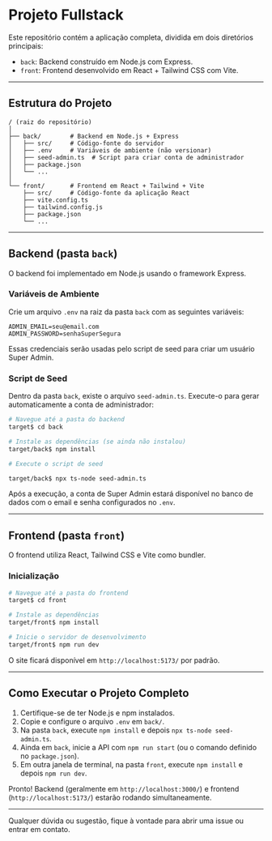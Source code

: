 # Projeto Fullstack

Este repositório contém a aplicação completa, dividida em dois diretórios principais:

* `back`: Backend construído em Node.js com Express.
* `front`: Frontend desenvolvido em React + Tailwind CSS com Vite.

---

## Estrutura do Projeto

```
/ (raiz do repositório)
│
├── back/        # Backend em Node.js + Express
│   ├── src/     # Código-fonte do servidor
│   ├── .env     # Variáveis de ambiente (não versionar)
│   ├── seed-admin.ts  # Script para criar conta de administrador
│   ├── package.json
│   └── ...
│
└── front/       # Frontend em React + Tailwind + Vite
    ├── src/     # Código-fonte da aplicação React
    ├── vite.config.ts
    ├── tailwind.config.js
    ├── package.json
    └── ...
```

---

## Backend (pasta `back`)

O backend foi implementado em Node.js usando o framework Express.

### Variáveis de Ambiente

Crie um arquivo `.env` na raiz da pasta `back` com as seguintes variáveis:

```env
ADMIN_EMAIL=seu@email.com
ADMIN_PASSWORD=senhaSuperSegura
```

Essas credenciais serão usadas pelo script de seed para criar um usuário Super Admin.

### Script de Seed

Dentro da pasta `back`, existe o arquivo `seed-admin.ts`. Execute-o para gerar automaticamente a conta de administrador:

```bash
# Navegue até a pasta do backend
target$ cd back

# Instale as dependências (se ainda não instalou)
target/back$ npm install

# Execute o script de seed

target/back$ npx ts-node seed-admin.ts
```

Após a execução, a conta de Super Admin estará disponível no banco de dados com o email e senha configurados no `.env`.

---

## Frontend (pasta `front`)

O frontend utiliza React, Tailwind CSS e Vite como bundler.

### Inicialização

```bash
# Navegue até a pasta do frontend
target$ cd front

# Instale as dependências
target/front$ npm install

# Inicie o servidor de desenvolvimento
target/front$ npm run dev
```

O site ficará disponível em `http://localhost:5173/` por padrão.

---

## Como Executar o Projeto Completo

1. Certifique-se de ter Node.js e npm instalados.
2. Copie e configure o arquivo `.env` em `back/`.
3. Na pasta `back`, execute `npm install` e depois `npx ts-node seed-admin.ts`.
4. Ainda em `back`, inicie a API com `npm run start` (ou o comando definido no `package.json`).
5. Em outra janela de terminal, na pasta `front`, execute `npm install` e depois `npm run dev`.

Pronto! Backend (geralmente em `http://localhost:3000/`) e frontend (`http://localhost:5173/`) estarão rodando simultaneamente.

---

Qualquer dúvida ou sugestão, fique à vontade para abrir uma issue ou entrar em contato.
